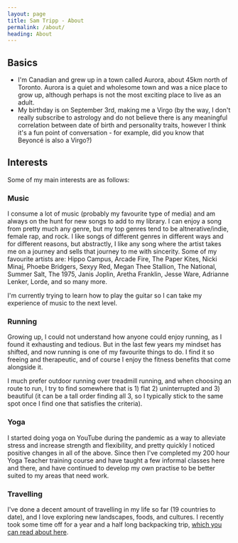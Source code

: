 ```yaml
---
layout: page
title: Sam Tripp - About
permalink: /about/
heading: About
---
```

## Basics
- I'm Canadian and grew up in a town called Aurora, about 45km north of Toronto. Aurora is a quiet and wholesome town and was a nice place to grow up, although perhaps is not the most exciting place to live as an adult.
- My birthday is on September 3rd, making me a Virgo (by the way, I don't really subscribe to astrology and do not believe there is any meaningful correlation between date of birth and personality traits, however I think it's a fun point of conversation - for example, did you know that Beyoncé is also a Virgo?)

## Interests
Some of my main interests are as follows:

### Music
I consume a lot of music (probably my favourite type of media) and am always on the hunt for new songs to add to my library. I can enjoy a song from pretty much any genre, but my top genres tend to be altnerative/indie, female rap, and rock. I like songs of different genres in different ways and for different reasons, but abstractly, I like any song where the artist takes me on a journey and sells that journey to me with sincerity. Some of my favourite artists are: Hippo Campus, Arcade Fire, The Paper Kites, Nicki Minaj, Phoebe Bridgers, Sexyy Red, Megan Thee Stallion, The National, Summer Salt, The 1975, Janis Joplin, Aretha Franklin, Jesse Ware, Adrianne Lenker, Lorde, and so many more.

I'm currently trying to learn how to play the guitar so I can take my experience of music to the next level.

### Running
Growing up, I could not understand how anyone could enjoy running, as I found it exhausting and tedious. But in the last few years my mindset has shifted, and now running is one of my favourite things to do. I find it so freeing and therapeutic, and of course I enjoy the fitness benefits that come alongside it.

I much prefer outdoor running over treadmill running, and when choosing an route to run, I try to find somewhere that is 1) flat 2) uninterrupted and 3) beautiful (it can be a tall order finding all 3, so I typically stick to the same spot once I find one that satisfies the criteria).

### Yoga
I started doing yoga on YouTube during the pandemic as a way to alleviate stress and increase strength and flexibility, and pretty quickly I noticed positive changes in all of the above. Since then I've completed my 200 hour Yoga Teacher training course and have taught a few informal classes here and there, and have continued to develop my own practise to be better suited to my areas that need work.

### Travelling
I've done a decent amount of travelling in my life so far (19 countries to date), and I love exploring new landscapes, foods, and cultures. I recently took some time off for a year and a half long backpacking trip, [which you can read about here](https://samtripp.ca/blog/2024/08/30/sams-travel-blog).
